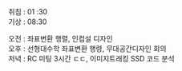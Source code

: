 취침 : 01 :30  
기상 : 08:30  
  
오전 : 좌표변환 행렬, 인컴설 디자인  
오후 : 선형대수학 좌표변환 행령, 무대공간디자인 회의  
저녁 : RC 미팅 3시간 ㄷㄷ, 이미지트래킹 SSD 코드 분석
